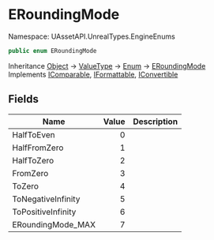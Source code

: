 # ERoundingMode

Namespace: UAssetAPI.UnrealTypes.EngineEnums

```csharp
public enum ERoundingMode
```

Inheritance [Object](https://docs.microsoft.com/en-us/dotnet/api/system.object) → [ValueType](https://docs.microsoft.com/en-us/dotnet/api/system.valuetype) → [Enum](https://docs.microsoft.com/en-us/dotnet/api/system.enum) → [ERoundingMode](./uassetapi.unrealtypes.engineenums.eroundingmode.md)<br>
Implements [IComparable](https://docs.microsoft.com/en-us/dotnet/api/system.icomparable), [IFormattable](https://docs.microsoft.com/en-us/dotnet/api/system.iformattable), [IConvertible](https://docs.microsoft.com/en-us/dotnet/api/system.iconvertible)

## Fields

| Name | Value | Description |
| --- | --: | --- |
| HalfToEven | 0 |  |
| HalfFromZero | 1 |  |
| HalfToZero | 2 |  |
| FromZero | 3 |  |
| ToZero | 4 |  |
| ToNegativeInfinity | 5 |  |
| ToPositiveInfinity | 6 |  |
| ERoundingMode_MAX | 7 |  |
